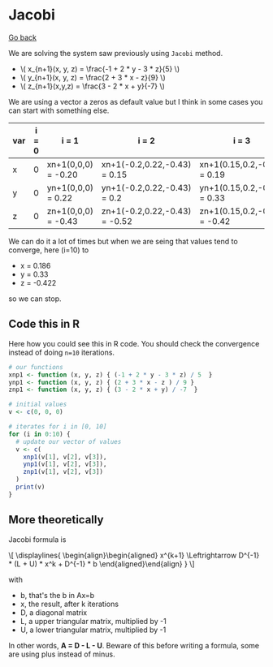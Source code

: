 # Jacobi

[Go back](../index.md)

We are solving the system saw previously using ``Jacobi``
method.

* <span>
    \(
        x_{n+1}(x, y, z) = \frac{-1 + 2 * y - 3 * z}{5}
    \)</span>
* <span>
    \(
        y_{n+1}(x, y, z) = \frac{2 + 3 * x - z}{9}
    \)</span>
* <span>
    \(
        z_{n+1}(x,y,z) = \frac{3 - 2 * x + y}{-7}
    \)</span>

We are using a vector a zeros as default value but I think
in some cases you can start with something else.

<table class="table table-bordered">
    <thead>
        <tr>
            <th>var</th>
            <th>i = 0</th>
            <th>i = 1</th>
            <th>i = 2</th>
            <th>i = 3</th>
            <th>...</th>
        </tr>
    </thead>
    <tbody>
        <tr>
            <td>x</td>
            <td>0</td>
            <td>xn+1(0,0,0) = -0.20</td>
            <td>xn+1(-0.2,0.22,-0.43) = 0.15</td>
            <td>xn+1(0.15,0.2,-0.52) = 0.19</td>
            <td>...</td>
        </tr>
        <tr>
            <td>y</td>
            <td>0</td>
            <td>yn+1(0,0,0) = 0.22</td>
            <td>yn+1(-0.2,0.22,-0.43) = 0.2</td>
            <td>yn+1(0.15,0.2,-0.52) = 0.33</td>
            <td>...</td>
        </tr>
        <tr>
            <td>z</td>
            <td>0</td>
            <td>zn+1(0,0,0) = -0.43</td>
            <td>zn+1(-0.2,0.22,-0.43) = -0.52</td>
            <td>zn+1(0.15,0.2,-0.52) = -0.42</td>
            <td>...</td>
        </tr>
    </tbody>
</table>

We can do it a lot of times but when we are seing that values
tend to converge, here (i=10) to

* x = 0.186
* y = 0.33
* z = -0.422

so we can stop.

## Code this in R

Here how you could see this in R code. You should check
the convergence instead of doing ``n=10`` iterations.

```r
# our functions
xnp1 <- function (x, y, z) { (-1 + 2 * y - 3 * z) / 5  }
ynp1 <- function (x, y, z) { (2 + 3 * x - z ) / 9 }
znp1 <- function (x, y, z) { (3 - 2 * x + y) / -7  }

# initial values
v <- c(0, 0, 0)

# iterates for i in [0, 10]
for (i in 0:10) {
  # update our vector of values
  v <- c(
    xnp1(v[1], v[2], v[3]),
    ynp1(v[1], v[2], v[3]),
    znp1(v[1], v[2], v[3])
  )
  print(v)
}
```

## More theoretically

Jacobi formula is
<div>
  \[
    \displaylines{
      \begin{align}\begin{aligned}
    x^{k+1}
    \Leftrightarrow D^{-1} * (L + U) * x^k + D^{-1} * b
    \end{aligned}\end{align}
    }
  \]
</div>

with

* b, that's the b in Ax=b
* x, the result, after k iterations
* D, a diagonal matrix
* L, a upper triangular matrix, multiplied by -1
* U, a lower triangular matrix, multiplied by -1

In other words, **A = D - L - U**. Beware of this before
writing a formula, some are using plus instead of minus.